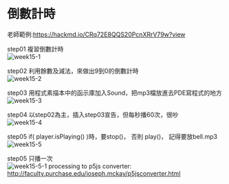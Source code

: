# 倒數計時
老師範例:https://hackmd.io/CRq72E8QQS20PcnXRrV79w?view

step01 複習倒數計時  
![week15-1](https://user-images.githubusercontent.com/79676872/120735483-4490dd00-c51d-11eb-8267-a326cf2dd35b.png)

step02 利用餘數及減法，來做出9到0的倒數計時  
![week15-2](https://user-images.githubusercontent.com/79676872/120735510-507c9f00-c51d-11eb-8b95-d99cc13ebfea.png)

step03 用程式素描本中的函示庫加入Sound，把mp3檔放進去PDE寫程式的地方  
![week15-3](https://user-images.githubusercontent.com/79676872/120735584-730eb800-c51d-11eb-855a-e3ab0205de82.png)

step04 以step02為主，插入step03宣告，但每秒播60次，很吵  
![week15-4](https://user-images.githubusercontent.com/79676872/120737450-aa329880-c520-11eb-8ebf-fde5023171fd.png)

step05 if( player.isPlaying() )時，要stop()， 否則 play()， 記得要放bell.mp3  
![week15-5](https://user-images.githubusercontent.com/79676872/120738508-896b4280-c522-11eb-8813-8852f0ee3ee9.png)

step05 只播一次  
![week15-5-1](https://user-images.githubusercontent.com/79676872/120739704-75c0db80-c524-11eb-90f2-23721a68f96e.png)
processing to p5js converter: http://faculty.purchase.edu/joseph.mckay/p5jsconverter.html  
